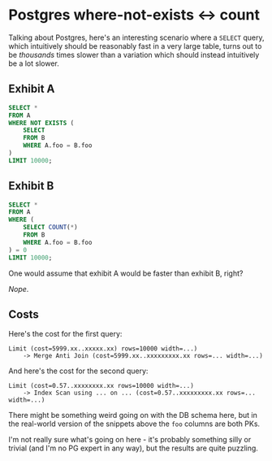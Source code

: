 # Postgres where-not-exists ↔ count

Talking about Postgres, here's an interesting scenario where a `SELECT` query, which intuitively should be reasonably fast in a very large table, turns out to be *thousands* times slower than a variation which should instead intuitively be a lot slower.

## Exhibit A

```sql
SELECT *
FROM A
WHERE NOT EXISTS (
    SELECT
    FROM B
    WHERE A.foo = B.foo
)
LIMIT 10000;
```

## Exhibit B

```sql
SELECT *
FROM A
WHERE (
    SELECT COUNT(*)
    FROM B
    WHERE A.foo = B.foo
) = 0
LIMIT 10000;
```

One would assume that exhibit A would be faster than exhibit B, right?

*Nope*.

## Costs

Here's the cost for the first query:

```plain
Limit (cost=5999.xx..xxxxx.xx) rows=10000 width=...)
    -> Merge Anti Join (cost=5999.xx..xxxxxxxxx.xx rows=... width=...)
```

And here's the cost for the second query:

```plain
Limit (cost=0.57..xxxxxxxx.xx rows=10000 width=...)
    -> Index Scan using ... on ... (cost=0.57..xxxxxxxxx.xx rows=... width=...)
```

There might be something weird going on with the DB schema here, but in the real-world version of the snippets above the `foo` columns are both PKs.

I'm not really sure what's going on here - it's probably something silly or trivial (and I'm no PG expert in any way), but the results are quite puzzling.
